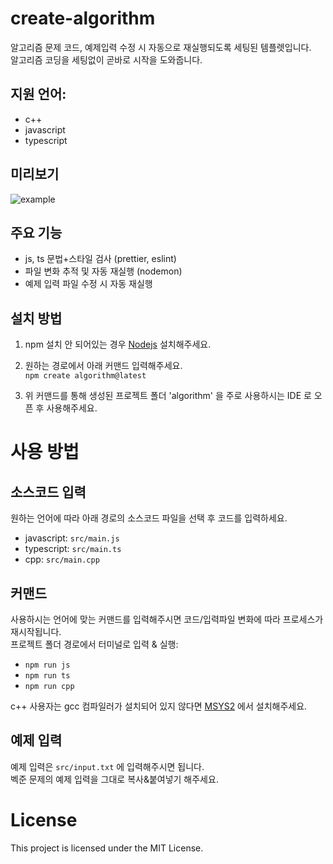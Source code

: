 # create-algorithm
알고리즘 문제 코드, 예제입력 수정 시 자동으로 재실행되도록 세팅된 템플렛입니다.  
알고리즘 코딩을 세팅없이 곧바로 시작을 도와줍니다.  

## 지원 언어:
- c++
- javascript
- typescript

## 미리보기
![example](https://github.com/user-attachments/assets/b4d4f712-7a89-4615-88a0-0057f5be4fc5)

## 주요 기능
- js, ts 문법+스타일 검사 (prettier, eslint)
- 파일 변화 추적 및 자동 재실행 (nodemon)
- 예제 입력 파일 수정 시 자동 재실행

## 설치 방법
1. npm 설치 안 되어있는 경우 [Nodejs](https://nodejs.org/en) 설치해주세요.

2. 원하는 경로에서 아래 커맨드 입력해주세요.  
   `npm create algorithm@latest`

4. 위 커맨드를 통해 생성된 프로젝트 폴더 'algorithm' 을 주로 사용하시는 IDE 로 오픈 후 사용해주세요.

# 사용 방법
## 소스코드 입력
원하는 언어에 따라 아래 경로의 소스코드 파일을 선택 후 코드를 입력하세요.  
- javascript: `src/main.js`
- typescript: `src/main.ts`
- cpp: `src/main.cpp`

## 커맨드
사용하시는 언어에 맞는 커맨드를 입력해주시면 코드/입력파일 변화에 따라 프로세스가 재시작됩니다.  
프로젝트 폴더 경로에서 터미널로 입력 & 실행:
- `npm run js`
- `npm run ts`
- `npm run cpp`  

c++ 사용자는 gcc 컴파일러가 설치되어 있지 않다면 [MSYS2](https://www.msys2.org/) 에서 설치해주세요.

## 예제 입력
예제 입력은 `src/input.txt` 에 입력해주시면 됩니다.  
벡준 문제의 예제 입력을 그대로 복사&붙여넣기 해주세요.

# License
This project is licensed under the MIT License.
